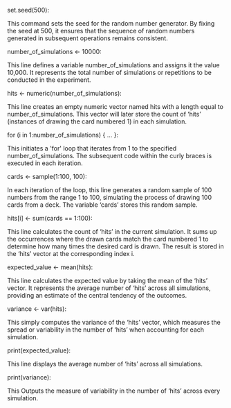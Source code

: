 set.seed(500):

This command sets the seed for the random number generator. By fixing the seed at 500, it ensures that the sequence of random numbers generated in subsequent operations remains consistent. 

number_of_simulations <- 10000:

This line defines a variable number_of_simulations and assigns it the value 10,000. It represents the total number of simulations or repetitions to be conducted in the experiment. 

hits <- numeric(number_of_simulations):

This line creates an empty numeric vector named hits with a length equal to number_of_simulations. This vector will later store the count of ‘hits’ (instances of drawing the card numbered 1) in each simulation.

for (i in 1:number_of_simulations) { ... }:

This initiates a 'for' loop that iterates from 1 to the specified number_of_simulations. The subsequent code within the curly braces is executed in each iteration.

cards <- sample(1:100, 100):

In each iteration of the loop, this line generates a random sample of 100 numbers from the range 1 to 100, simulating the process of drawing 100 cards from a deck. The variable ‘cards’ stores this random sample.

hits[i] <- sum(cards == 1:100):

This line calculates the count of ‘hits’ in the current simulation. It sums up the occurrences where the drawn cards match the card numbered 1 to determine how many times the desired card is drawn. The result is stored in the ‘hits’ vector at the corresponding index i.

expected_value <- mean(hits):

This line calculates the expected value by taking the mean of the ‘hits’ vector. It represents the average number of ‘hits’ across all simulations, providing an estimate of the central tendency of the outcomes.

variance <- var(hits):

This simply computes the variance of the ‘hits’ vector, which measures the spread or variability in the number of ‘hits’ when accounting for each  simulation.

print(expected_value):

This line displays the average number of ‘hits’ across all simulations.

print(variance):

This Outputs the measure of variability in the number of ‘hits’ across every simulation.
